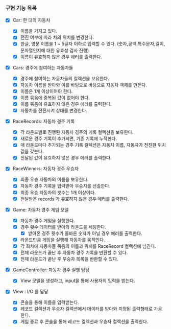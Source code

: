 ### 구현 기능 목록

- [x] Car: 한 대의 자동차

  - [x] 이름을 가지고 있다.
  - [x] 전진 여부에 따라 차의 위치를 변경한다.
  - [x] 한글, 영문 이름을 1 ~ 5글자 이하로 입력할 수 있다.
        (숫자,공백,특수문자,길이,문자열인지에 대한 유효성 검사 진행)
  - [x] 이름이 유효하지 않은 경우 에러를 출력한다.

- [x] Cars: 경주에 참여하는 자동차들

  - [x] 경주에 참여하는 자동차들의 컬렉션을 보유한다.
  - [x] 자동차 이름을 받아와 이를 바탕으로 바탕으로 자동차 객체를 만든다.
  - [x] 이름은 1개 이상이어야 한다.
  - [x] 이름 묶음에 중복된 값이 없어야 한다.
  - [x] 이름 묶음이 유효하지 않은 경우 에러를 출력한다.
  - [x] 자동차를 전진시켜 상태를 변경한다.

- [x] RaceRecords: 자동차 경주 기록

  - [x] 각 라운드별로 진행된 자동차 경주의 기록 컬렉션을 보유한다.
  - [x] 새로운 경주 기록이 추가되면, 기존 기록에 누적한다.
  - [x] 매 라운드마다 추가되는 경주 기록 컬렉션은 자동차 이름, 자동차가 전진한 위치값을 갖는다.
  - [x] 전달된 값이 유효하지 않은 경우 에러를 출력한다.

- [x] RaceWinners: 자동차 경주 우승자

  - [x] 최종 우승 자동차의 이름을 보유한다.
  - [x] 자동차 경주 기록을 입력받아 우승자를 선출한다.
  - [x] 최종 우승 자동차의 갯수는 1개 이상이다.
  - [x] 전달받은 records 가 유효하지 않은 경우 에러를 출력한다.

- [x] Game: 자동차 경주 게임 모델

  - [x] 자동차 경주 게임을 실행한다.
  - [x] 경주 횟수 데이터를 받아와 라운드를 세팅한다.
    - [x] 받아온 경주 횟수가 올바른 숫자가 아닐 경우 에러를 출력한다.
  - [x] 라운드만큼 게임을 실행해 자동차를 움직인다.
  - [x] 각 회차에 자동차들 묶음의 이름과 위치를 RaceRecord 컬렉션에 넘긴다.
  - [x] 전체 라운드가 끝난 후 자동차 경주 기록을 반환할 수 있다.
  - [x] 전체 라운드가 끝난 후 우승자 목록을 반환할 수 있다.

- [x] GameController: 자동차 경주 실행 담당

  - [x] View 모델을 생성하고, input을 통해 사용자의 입력을 받는다.

- [x] View : I/O 를 담당
  - [x] 콘솔을 통해 이름을 입력받는다.
  - [x] 레코드 컬렉션과 우승자 컬렉션에서 데이터를 받아와 지정된 출력형태로 가공한다.
  - [x] 게임 종료 후 콘솔을 통해 레코드 컬렉션과 우승자 컬렉션을 출력한다.
